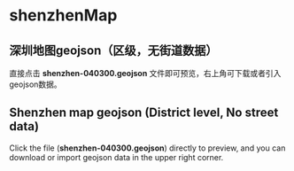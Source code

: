 # shenzhenMap

## 深圳地图geojson（区级，无街道数据）

直接点击 **shenzhen-040300.geojson** 文件即可预览，右上角可下载或者引入geojson数据。

## Shenzhen map geojson (District level, No street data)
Click the file (**shenzhen-040300.geojson**) directly to preview, and you can download or import geojson data in the upper right corner.

